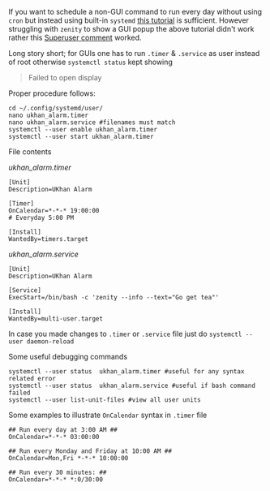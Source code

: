 If you want to schedule a non-GUI command to run every day without using `cron` but instead using built-in `systemd` [this tutorial](https://www.tecmint.com/schedule-job-without-cron-linux/) is sufficient. However struggling with `zenity` to show a GUI popup the above tutorial didn't work rather this [Superuser comment](https://superuser.com/a/1128905) worked. 

Long story short; for GUIs one has to run `.timer` & `.service` as user instead of root otherwise `systemctl status` kept showing 
> Failed to open display

Proper procedure follows:
```
cd ~/.config/systemd/user/
nano ukhan_alarm.timer
nano ukhan_alarm.service #filenames must match
systemctl --user enable ukhan_alarm.timer
systemctl --user start ukhan_alarm.timer
```

File contents

_ukhan_alarm.timer_
```
[Unit]
Description=UKhan Alarm

[Timer]
OnCalendar=*-*-* 19:00:00
# Everyday 5:00 PM

[Install]
WantedBy=timers.target
```
_ukhan_alarm.service_
```
[Unit]
Description=UKhan Alarm

[Service]
ExecStart=/bin/bash -c 'zenity --info --text="Go get tea"'

[Install]
WantedBy=multi-user.target
```

In case you made changes to `.timer` or `.service` file just do `systemctl --user daemon-reload`

Some useful debugging commands
```
systemctl --user status  ukhan_alarm.timer #useful for any syntax related error
systemctl --user status  ukhan_alarm.service #useful if bash command failed
systemctl --user list-unit-files #view all user units
```
Some examples to illustrate `OnCalendar` syntax in `.timer` file
```
## Run every day at 3:00 AM ##
OnCalendar=*-*-* 03:00:00

## Run every Monday and Friday at 10:00 AM ##
OnCalendar=Mon,Fri *-*-* 10:00:00

## Run every 30 minutes: ##
OnCalendar=*-*-* *:0/30:00
```
